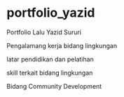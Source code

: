 # portfolio_yazid

Portfolio Lalu Yazid Sururi

Pengalamang kerja bidang lingkungan

latar pendidikan dan pelatihan

skill terkait bidang lingkungan

Bidang Community Development
